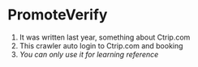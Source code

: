 # PromoteVerify

1. It was written last year, something about Ctrip.com
2. This crawler auto login to Ctrip.com and booking
3. *You can only use it for learning reference*

